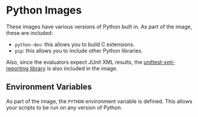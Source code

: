 # Python Images

These images have various versions of Python built in. As part of the image, these are included:

 - `python-dev`: this allows you to build C extensions.
 - `pip`: this allows you to include other Python libraries.

Also, since the evaluators expect JUnit XML results, the
[unittest-xml-reporting library](https://github.com/xmlrunner/unittest-xml-reporting) is also
included in the image.

## Environment Variables

As part of the image, the `PYTHON` environment variable is defined. This allows your scripts to 
be run on any version of Python.
